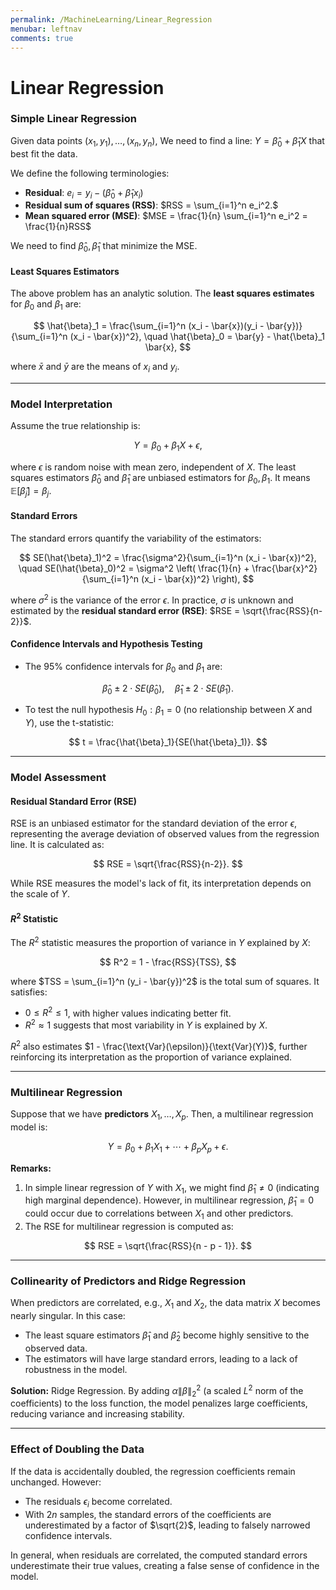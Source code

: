 ```yaml
---
permalink: /MachineLearning/Linear_Regression
menubar: leftnav
comments: true
---
```

# Linear Regression

### Simple Linear Regression

Given data points $(x_1, y_1), \ldots, (x_n, y_n)$, We need to find a line: 
$Y = \hat{\beta}_0 + \hat{\beta}_1 X$ that best fit the data.

We define the following terminologies:
- **Residual**: $e_i = y_i - (\hat{\beta}_0 + \hat{\beta}_1 x_i)$
- **Residual sum of squares (RSS)**: $RSS = \sum_{i=1}^n e_i^2.$
- **Mean squared error (MSE)**: $MSE = \frac{1}{n} \sum_{i=1}^n e_i^2  = 
  \frac{1}{n}RSS$

We need to find $\hat{\beta}_0, \hat{\beta}_1$ that minimize the MSE.
  
#### Least Squares Estimators

The above problem has an analytic solution. The **least squares estimates** for 
$\beta_0$ and 
$\beta_1$ are:

$$
\hat{\beta}_1 = \frac{\sum_{i=1}^n (x_i - \bar{x})(y_i - \bar{y})}{\sum_{i=1}^n (x_i - \bar{x})^2}, \quad \hat{\beta}_0 = \bar{y} - \hat{\beta}_1 \bar{x},
$$

where $\bar{x}$ and $\bar{y}$ are the means of $x_i$ and $y_i$.

---

### Model Interpretation

Assume the true relationship is:

$$
Y = \beta_0 + \beta_1 X + \epsilon,
$$

where $\epsilon$ is random noise with mean zero, independent of $X$. 
The least squares estimators $\hat{\beta}_0$ and $\hat{\beta}_1$ are 
unbiased estimators for $\beta_0,\beta_1$. It means $\mathbb{E}[\hat{\beta}
_j] = \beta_j$.

#### Standard Errors

The standard errors quantify the variability of the estimators:

$$
SE(\hat{\beta}_1)^2 = \frac{\sigma^2}{\sum_{i=1}^n (x_i - \bar{x})^2}, \quad SE(\hat{\beta}_0)^2 = \sigma^2 \left( \frac{1}{n} + \frac{\bar{x}^2}{\sum_{i=1}^n (x_i - \bar{x})^2} \right),
$$

where $\sigma^2$ is the variance of the error $\epsilon$. In practice, 
$\sigma$ is unknown and estimated by the **residual standard error (RSE)**: 
$RSE = \sqrt{\frac{RSS}{n-2}}$.

#### Confidence Intervals and Hypothesis Testing

- The 95% confidence intervals for $\beta_0$ and $\beta_1$ are:

$$
\hat{\beta}_0 \pm 2 \cdot SE(\hat{\beta}_0), \quad \hat{\beta}_1 \pm 2 \cdot SE(\hat{\beta}_1).
$$

- To test the null hypothesis $H_0: \beta_1 = 0$ (no relationship between $X$ and $Y$), use the t-statistic:

$$
t = \frac{\hat{\beta}_1}{SE(\hat{\beta}_1)}.
$$

---

### Model Assessment

#### Residual Standard Error (RSE)

RSE is an unbiased estimator for the standard deviation of the error 
$\epsilon$, representing the average deviation of observed values from the 
regression line. It is calculated as:

$$
RSE = \sqrt{\frac{RSS}{n-2}}.
$$

While RSE measures the model's lack of fit, its interpretation depends on the scale of $Y$.

#### $R^2$ Statistic

The $R^2$ statistic measures the proportion of variance in $Y$ explained by $X$:

$$
R^2 = 1 - \frac{RSS}{TSS},
$$

where $TSS = \sum_{i=1}^n (y_i - \bar{y})^2$ is the total sum of squares. It satisfies:

- $0 \leq R^2 \leq 1$, with higher values indicating better fit.
- $R^2 \approx 1$ suggests that most variability in $Y$ is explained by $X$.

$R^2$ also estimates $1 - \frac{\text{Var}(\epsilon)}{\text{Var}(Y)}$, 
further reinforcing its interpretation as the proportion of variance explained.

---

### Multilinear Regression

Suppose that we have **predictors** $X_1, \ldots, X_p$. Then, a multilinear 
regression model is:

$$
Y = \beta_0 + \beta_1 X_1 + \cdots + \beta_p X_p + \epsilon.
$$

**Remarks:**
1. In simple linear regression of $Y$ with $X_1$, we might find $\hat{\beta}
   _1 \neq 0$ (indicating high marginal dependence). However, in 
   multilinear regression, $\hat{\beta}_1 = 0$ could occur due to 
   correlations between $X_1$ and other predictors.
2. The RSE for multilinear regression is computed as:

$$
RSE = \sqrt{\frac{RSS}{n - p - 1}}.
$$

---

### Collinearity of Predictors and Ridge Regression

When predictors are correlated, e.g., $X_1$ and $X_2$, the data matrix $X$ 
becomes nearly singular. In this case:
- The least square estimators $\hat{\beta}_1$ and $\hat{\beta}_2$ become 
  highly sensitive to the observed data.
- The estimators will have large standard errors, leading to a lack of 
  robustness in the model.

**Solution:** Ridge Regression. By adding $\alpha \|\beta\|_2^2$ (a scaled 
$L^2$ norm of the coefficients) to the loss function, the model penalizes 
large coefficients, reducing variance and increasing stability.

---

### Effect of Doubling the Data

If the data is accidentally doubled, the regression coefficients remain 
unchanged. However:
- The residuals $\epsilon_i$ become correlated.
- With $2n$ samples, the standard errors of the coefficients are 
  underestimated by a factor of $\sqrt{2}$, leading to falsely narrowed 
  confidence intervals.

In general, when residuals are correlated, the computed standard errors 
underestimate their true values, creating a false sense of confidence in the model.




